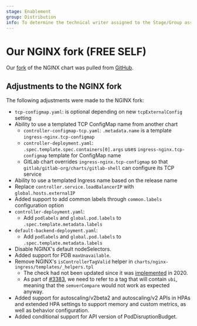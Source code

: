 ```yaml
---
stage: Enablement
group: Distribution
info: To determine the technical writer assigned to the Stage/Group associated with this page, see https://about.gitlab.com/handbook/engineering/ux/technical-writing/#assignments
---
```


# Our NGINX fork **(FREE SELF)**

Our [fork](https://gitlab.com/gitlab-org/charts/gitlab/tree/master/charts/nginx-ingress) of the NGINX chart was pulled from [GitHub](https://github.com/kubernetes/ingress-nginx).

## Adjustments to the NGINX fork

The following adjustments were made to the NGINX fork:

- `tcp-configmap.yaml`: is optional depending on new `tcpExternalConfig` setting
- Ability to use a templated TCP ConfigMap name from another chart
  - `controller-configmap-tcp.yaml`: `.metadata.name` is a template `ingress-nginx.tcp-configmap`
  - `controller-deployment.yaml`: `.spec.template.spec.containers[0].args` uses `ingress-nginx.tcp-configmap` template for ConfigMap name
  - GitLab chart overrides `ingress-nginx.tcp-configmap` so that `gitlab/gitlab-org/charts/gitlab-shell` can configure its TCP service
- Ability to use a templated Ingress name based on the release name
- Replace `controller.service.loadBalancerIP` with `global.hosts.externalIP`
- Added support to add common labels through `common.labels` configuration option
- `controller-deployment.yaml`:
  - Add `podlabels` and `global.pod.labels` to `.spec.template.metadata.labels`
- `default-backend-deployment.yaml`:
  - Add `podlabels` and `global.pod.labels` to `.spec.template.metadata.labels`
- Disable NGINX's default nodeSelectors.
- Added support for PDB `maxUnavailable`.
- Remove NGINX's `isControllerTagValid` helper in `charts/nginx-ingress/templates/_helpers.tpl`
  - The check had not been updated since it was [implemented](https://github.com/kubernetes/ingress-nginx/pull/5252) in 2020.
  - As part of [#3383](https://gitlab.com/gitlab-org/charts/gitlab/-/issues/3383), we need to refer to a tag that will contain `ubi`,
    meaning that the `semverCompare` would not work as expected anyway.
- Added support for autoscaling/v2beta2 and autoscaling/v2 APIs in HPAs and
  extended HPA settings to support memory and custom metrics, as well as
  behavior configuration.
- Added conditional support for API version of PodDisruptionBudget.
